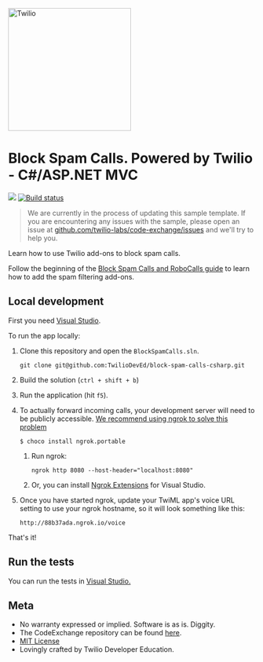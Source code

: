 <a href="https://www.twilio.com">
  <img src="https://static0.twilio.com/marketing/bundles/marketing/img/logos/wordmark-red.svg" alt="Twilio" width="250" />
</a>

# Block Spam Calls. Powered by Twilio - C#/ASP.NET MVC

![](https://github.com/TwilioDevEd/block-spam-calls-csharp/workflows/NetFx/badge.svg)
[![Build status](https://ci.appveyor.com/api/projects/status/github/TwilioDevEd/block-spam-calls-csharp?svg=true)](https://ci.appveyor.com/project/TwilioDevEd/block-spam-calls-csharp)

> We are currently in the process of updating this sample template. If you are encountering any issues with the sample, please open an issue at [github.com/twilio-labs/code-exchange/issues](https://github.com/twilio-labs/code-exchange/issues) and we'll try to help you.

Learn how to use Twilio add-ons to block spam calls.

Follow the beginning of the [Block Spam Calls and RoboCalls guide](https://www.twilio.com/docs/voice/tutorials/block-spam-calls-and-robocalls-csharp) to learn how to add the spam filtering add-ons.

## Local development

First you need [Visual Studio](https://www.visualstudio.com/downloads/).

To run the app locally:

1. Clone this repository and open the `BlockSpamCalls.sln`.

   ```shell
   git clone git@github.com:TwilioDevEd/block-spam-calls-csharp.git
   ```

1. Build the solution (`ctrl + shift + b`)

1. Run the application (hit `f5`).

1. To actually forward incoming calls, your development server will need to be publicly accessible. [We recommend using ngrok to solve this problem](https://www.twilio.com/blog/2015/09/6-awesome-reasons-to-use-ngrok-when-testing-webhooks.html)
   
   ```shell
   $ choco install ngrok.portable
   ```

   1. Run ngrok:
      
      ```shell
      ngrok http 8080 --host-header="localhost:8080"
      ```

   1. Or, you can install [Ngrok Extensions](https://marketplace.visualstudio.com/items?itemName=DavidProthero.NgrokExtensions) for Visual Studio.

1. Once you have started ngrok, update your TwiML app's voice URL setting to use your ngrok hostname, so it will look something like this:

   ```shell
   http://88b37ada.ngrok.io/voice
   ```

That's it!

## Run the tests

You can run the tests in [Visual Studio.](https://msdn.microsoft.com/en-us/library/ms182470.aspx)

## Meta

* No warranty expressed or implied. Software is as is. Diggity.
* The CodeExchange repository can be found [here](https://github.com/twilio-labs/code-exchange/).
* [MIT License](http://www.opensource.org/licenses/mit-license.html)
* Lovingly crafted by Twilio Developer Education.
